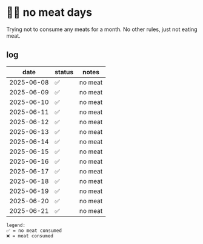 # 💪🏼 no meat days

Trying not to consume any meats for a month. No other rules, just not eating meat.

## log

| date       | status | notes       |
|------------|--------|-------------|
| 2025-06-08 | ✅     | no meat     |
| 2025-06-09 | ✅     | no meat     |
| 2025-06-10 | ✅     | no meat     |
| 2025-06-11 | ✅     | no meat     |
| 2025-06-12 | ✅     | no meat     |
| 2025-06-13 | ✅     | no meat     |
| 2025-06-14 | ✅     | no meat     |
| 2025-06-15 | ✅     | no meat     |
| 2025-06-16 | ✅     | no meat     |
| 2025-06-17 | ✅     | no meat     |
| 2025-06-18 | ✅     | no meat     |
| 2025-06-19 | ✅     | no meat     |
| 2025-06-20 | ✅     | no meat     |
| 2025-06-21 | ✅     | no meat     |

```
legend:
✅ = no meat consumed
❌ = meat consumed
```
